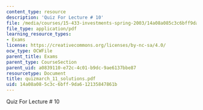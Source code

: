 ```yaml
---
content_type: resource
description: 'Quiz For Lecture # 10'
file: /media/courses/15-433-investments-spring-2003/14a08a085c3c6bff9da612135847861b_quizmarch_11_solutions.pdf
file_type: application/pdf
learning_resource_types:
- Exams
license: https://creativecommons.org/licenses/by-nc-sa/4.0/
ocw_type: OCWFile
parent_title: Exams
parent_type: CourseSection
parent_uid: a0839110-e72c-4c01-b9dc-9ae6137bbe87
resourcetype: Document
title: quizmarch_11_solutions.pdf
uid: 14a08a08-5c3c-6bff-9da6-12135847861b
---
```

Quiz For Lecture # 10